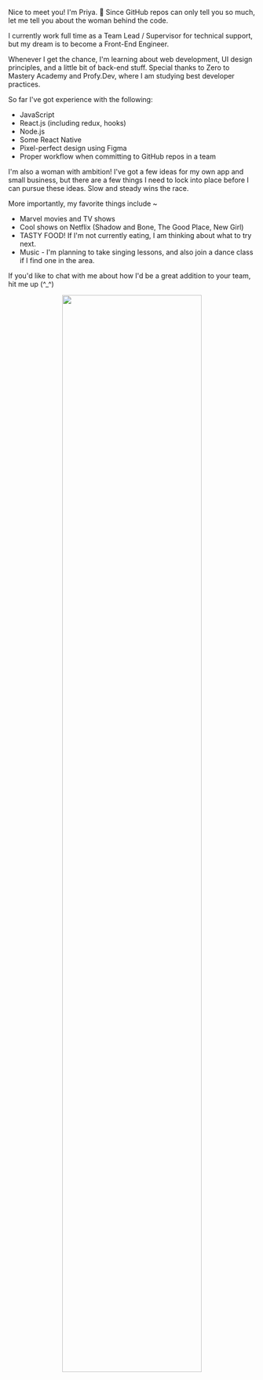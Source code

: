 Nice to meet you! I'm Priya. :vulcan_salute: Since GitHub repos can only tell you so much, let me tell you about the woman behind the code.

I currently work full time as a Team Lead / Supervisor for technical support, but my dream is to become a Front-End Engineer.

Whenever I get the chance, I'm learning about web development, UI design principles, and a little bit of back-end stuff.
Special thanks to Zero to Mastery Academy and Profy.Dev, where I am studying best developer practices. 

So far I've got experience with the following:
  * JavaScript
  * React.js (including redux, hooks)
  * Node.js
  * Some React Native
  * Pixel-perfect design using Figma
  * Proper workflow when committing to GitHub repos in a team

I'm also a woman with ambition! I've got a few ideas for my own app and small business, but there are a few things I need to lock into place before I can pursue these ideas. Slow and steady wins the race.

More importantly, my favorite things include ~
  * Marvel movies and TV shows
  * Cool shows on Netflix (Shadow and Bone, The Good Place, New Girl)
  * TASTY FOOD! If I'm not currently eating, I am thinking about what to try next.
  * Music - I'm planning to take singing lessons, and also join a dance class if I find one in the area.

If you'd like to chat with me about how I'd be a great addition to your team, hit me up (^_^)

<p align="center">
 <img src="https://user-images.githubusercontent.com/42794888/122489595-df190380-cf94-11eb-9f67-9fedb151b837.png" width="75%">
</p>
